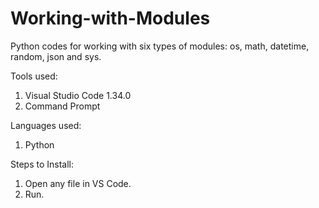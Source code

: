 # Working-with-Modules
Python codes for working with six types of modules: os, math, datetime, random, json and sys.

Tools used:
1. Visual Studio Code 1.34.0
2. Command Prompt

Languages used:
1. Python

Steps to Install:
1. Open any file in VS Code.
2. Run.
